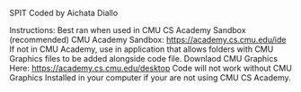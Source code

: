 SPIT
Coded by Aichata Diallo

Instructions:
Best ran when used in CMU CS Academy Sandbox (recommended)
CMU Academy Sandbox: https://academy.cs.cmu.edu/ide
If not in CMU Academy, use in application that allows folders with CMU Graphics files to be added alongside code file.
Downlaod CMU Graphics Here: https://academy.cs.cmu.edu/desktop
Code will not work without CMU Graphics Installed in your computer if your are not using CMU CS Academy.
